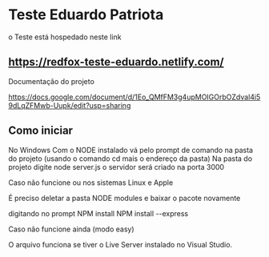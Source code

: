# Teste Eduardo Patriota

o Teste está hospedado neste link

## https://redfox-teste-eduardo.netlify.com/

Documentação do projeto

https://docs.google.com/document/d/1Eo_QMfFM3g4upMOIGOrbOZdval4i59dLqZFMwb-Uupk/edit?usp=sharing

## Como iniciar

No Windows 
Com o NODE instalado vá pelo prompt de comando na pasta do projeto (usando o comando cd mais o endereço da pasta)
Na pasta do projeto digite 
node server.js
o servidor será criado na porta 3000

Caso não funcione ou nos sistemas Linux e Apple

É preciso deletar a pasta NODE modules e baixar o pacote novamente

digitando no prompt
NPM install
NPM install --express 

Caso não funcione ainda (modo easy)

O arquivo funciona se tiver o Live Server instalado no Visual Studio. 
